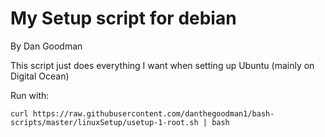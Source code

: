 # My Setup script for debian
By Dan Goodman

This script just does everything I want when setting up Ubuntu (mainly on Digital Ocean)


Run with:

`curl https://raw.githubusercontent.com/danthegoodman1/bash-scripts/master/linuxSetup/usetup-1-root.sh | bash`
